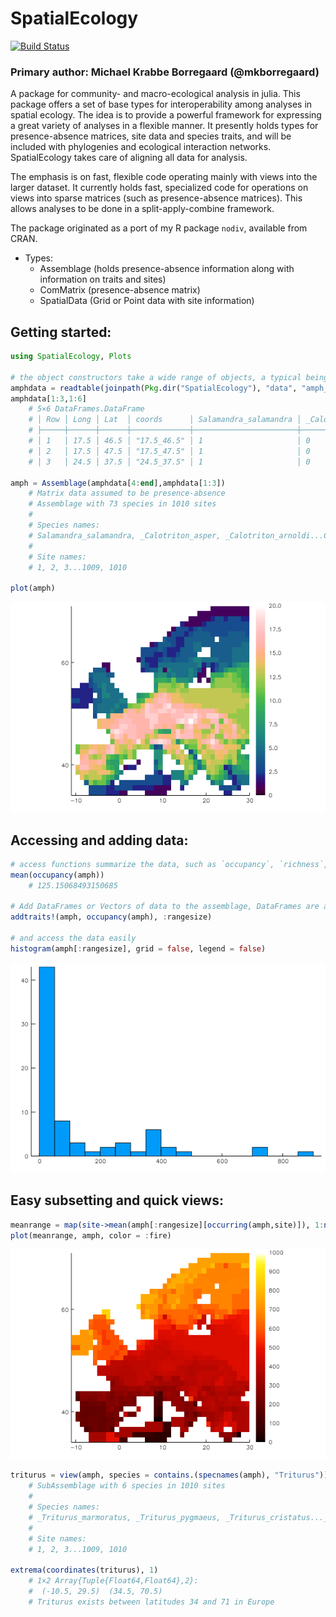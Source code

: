 # SpatialEcology

[![Build Status](https://travis-ci.org/EcoJulia/SpatialEcology.jl.svg?branch=master)](https://travis-ci.org/EcoJulia/SpatialEcology.jl)

### Primary author: Michael Krabbe Borregaard (@mkborregaard)


A package for community- and macro-ecological analysis in julia.
This package offers a set of base types for interoperability among analyses in spatial ecology. The idea is to provide a powerful framework for expressing a great variety of analyses in a flexible manner. It presently holds types for presence-absence matrices, site data and species traits, and will be included with phylogenies and ecological interaction networks. SpatialEcology takes care of aligning all data for analysis.

The emphasis is on fast, flexible code operating mainly with views into the larger dataset. It currently holds fast, specialized code for operations on views into sparse matrices (such as presence-absence matrices). This allows analyses to be done in a split-apply-combine framework.

The package originated as a port of my R package `nodiv`, available from CRAN.

- Types:
    - Assemblage (holds presence-absence information along with information on traits and sites)
    - ComMatrix (presence-absence matrix)
    - SpatialData (Grid or Point data with site information)

## Getting started:

```julia
using SpatialEcology, Plots

# the object constructors take a wide range of objects, a typical being a presence-absence matrix as a DataFrame and a 3-column dataframe with coordinates
amphdata = readtable(joinpath(Pkg.dir("SpatialEcology"), "data", "amph_Europe.csv"));
amphdata[1:3,1:6]
    # 5×6 DataFrames.DataFrame
    # │ Row │ Long │ Lat  │ coords      │ Salamandra_salamandra │ _Calotriton_asper │ _Calotriton_arnoldi │
    # ├─────┼──────┼──────┼─────────────┼───────────────────────┼───────────────────┼─────────────────────┤
    # │ 1   │ 17.5 │ 46.5 │ "17.5_46.5" │ 1                     │ 0                 │ 0                   │
    # │ 2   │ 17.5 │ 47.5 │ "17.5_47.5" │ 1                     │ 0                 │ 0                   │
    # │ 3   │ 24.5 │ 37.5 │ "24.5_37.5" │ 1                     │ 0                 │ 0                   │

amph = Assemblage(amphdata[4:end],amphdata[1:3])
    # Matrix data assumed to be presence-absence
    # Assemblage with 73 species in 1010 sites
    #
    # Species names:
    # Salamandra_salamandra, _Calotriton_asper, _Calotriton_arnoldi...Chioglossa_lusitanica, Pleurodeles_waltl
    #
    # Site names:
    # 1, 2, 3...1009, 1010

plot(amph)
```
![](img/amph_richness.png)
## Accessing and adding data:

```julia
# access functions summarize the data, such as `occupancy`, `richness`, `nsites`, `nspecies`
mean(occupancy(amph))
    # 125.15068493150685

# Add DataFrames or Vectors of data to the assemblage, DataFrames are automatically aligned keeping everything together
addtraits!(amph, occupancy(amph), :rangesize)

# and access the data easily
histogram(amph[:rangesize], grid = false, legend = false)
```
![](img/rangehist.png)

## Easy subsetting and quick views:

```julia
meanrange = map(site->mean(amph[:rangesize][occurring(amph,site)]), 1:nsites(amph))
plot(meanrange, amph, color = :fire)
```
![](img/meanrange.png)

```julia
triturus = view(amph, species = contains.(specnames(amph), "Triturus"))
    # SubAssemblage with 6 species in 1010 sites
    #
    # Species names:
    # _Triturus_marmoratus, _Triturus_pygmaeus, _Triturus_cristatus..._Triturus_karelinii_nonspl, _Triturus_dobrogicus
    #
    # Site names:
    # 1, 2, 3...1009, 1010

extrema(coordinates(triturus), 1)
    # 1×2 Array{Tuple{Float64,Float64},2}:
    #  (-10.5, 29.5)  (34.5, 70.5)
    # Triturus exists between latitudes 34 and 71 in Europe
```
